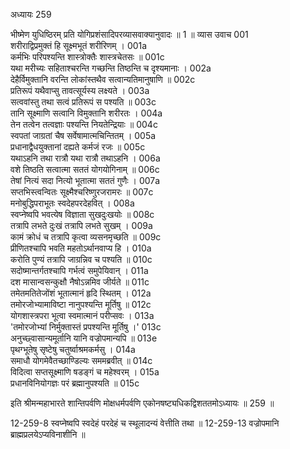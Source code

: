 अध्यायः 259

भीष्मेण युधिष्ठिरम् प्रति योगिप्रशंसादिपरव्यासवाक्यानुवादः ॥ 1 ॥
व्यास उवाच 	001  
शरीराद्विप्रमुक्तं हि सूक्ष्मभूतं शरीरिणम् ।	001a  
कर्मभिः परिपश्यन्ति शास्त्रोक्तैः शास्त्रचेतसः ॥	001c  
यथा मरीच्यः सहिताश्चरन्ति गच्छन्ति तिष्ठन्ति च दृश्यमानाः ।	002a  
देहैर्विमुक्तानि वरन्ति लोकांस्तथैव सत्वान्यतिमानुषाणि ॥	002c  
प्रतिरूपं यथैवाप्सु तावत्सूर्यस्य लक्ष्यते ।	003a  
सत्ववांस्तु तथा सत्वं प्रतिरूपं स पश्यति ॥	003c  
तानि सूक्ष्माणि सत्वानि विमुक्तानि शरीरतः ।	004a  
तेन तत्वेन तत्वज्ञाः पश्यन्ति नियतेन्द्रियाः ॥	004c  
स्वपतां जाग्रतां चैष सर्वेषामात्मचिन्तितम् ।	005a  
प्रधानाद्वैधयुक्तानां दह्यते कर्मजं रजः ॥	005c  
यथाऽहनि तथा रात्रौ यथा रात्रौ तथाऽहनि ।	006a  
वशे तिष्ठति सत्वात्मा सततं योगयोगिनाम् ॥	006c  
तेषां नित्यं सदा नित्यो भूतात्मा सततं गुणैः ।	007a  
सप्तभिस्त्वन्वितः सूक्ष्मैश्चरिष्णुरजरामरः ॥	007c  
मनोबुद्धिपराभूतः स्वदेहपरदेहवित् ।	008a  
स्वप्नेष्वपि भवत्येष विज्ञाता सुखदुःखयोः ॥	008c  
तत्रापि लभते दुःखं तत्रापि लभते सुखम् ।	009a  
कामं क्रोधं च तत्रापि कृत्वा व्यसनमृच्छति ॥	009c  
प्रीणितश्चापि भवति महतोऽर्थानवाप्य हि ।	010a  
करोति पुण्यं तत्रापि जाग्रन्निव च पश्यति ॥	010c  
सदोष्मान्तर्गतश्चापि गर्भत्वं समुपेयिवान् ।	011a  
दश मासान्वसन्कुक्षौ नैषोऽन्नमिव जीर्यते ॥	011c  
तमेतमतितेजोंशं भूतात्मानं हृदि स्थितम् ।	012a  
तमोरजोभ्यामाविष्टा नानुपश्यन्ति मूर्तिषु ॥	012c  
योगशास्त्रपरा भूत्वा स्वमात्मानं परीप्सवः ।	013a  
'तमोरजोभ्यां निर्मुक्तास्तं प्रपश्यन्ति मूर्तिषु ।'	013c  
अनुच्छ्वासान्यमूर्तानि यानि वज्रोपमान्यपि ॥	013e  
पृथग्भूतेषु सृष्टेषु चतुर्ष्वाश्रमकर्मसु ।	014a  
समाधौ योगमेवैतच्छाण्डिल्यः सममब्रवीत् ॥	014c  
विदित्वा सप्तसूक्ष्माणि षडङ्गं च महेश्वरम् ।	015a  
प्रधानविनियोगज्ञः परं ब्रह्मानुपश्यति ॥ 	015c  

इति श्रीमन्महाभारते शान्तिपर्वणि मोक्षधर्मपर्वणि एकोनषष्ट्यधिकद्विशततमोऽध्यायः ॥ 259 ॥

12-259-8 स्वप्नेष्वपि स्वदेहं परदेहं च स्थूलादन्यं वेत्तीति तथा ॥ 12-259-13 वज्रोपमानि ब्राह्मप्रलयेऽप्यविनाशीनि ॥
